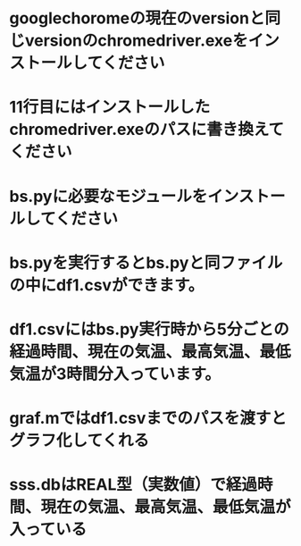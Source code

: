 # googlechoromeの現在のversionと同じversionのchromedriver.exeをインストールしてください
# 11行目にはインストールしたchromedriver.exeのパスに書き換えてください
# bs.pyに必要なモジュールをインストールしてください
# bs.pyを実行するとbs.pyと同ファイルの中にdf1.csvができます。
# df1.csvにはbs.py実行時から5分ごとの経過時間、現在の気温、最高気温、最低気温が3時間分入っています。
# graf.mではdf1.csvまでのパスを渡すとグラフ化してくれる
# sss.dbはREAL型（実数値）で経過時間、現在の気温、最高気温、最低気温が入っている